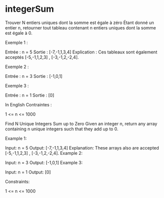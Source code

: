 # integerSum

Trouver N entiers uniques dont la somme est égale à zéro
Étant donné un entier n, retourner tout tableau contenant n entiers uniques dont la somme est égale à 0.

Exemple 1 :

Entrée : n = 5
Sortie : [-7,-1,1,3,4]
Explication : Ces tableaux sont également acceptés [-5,-1,1,2,3] , [-3,-1,2,-2,4].

Exemple 2 :

Entrée : n = 3
Sortie : [-1,0,1] 

Exemple 3 :

Entrée : n = 1
Sortie : [0]
 
In English
Contraintes :

1 <= n <= 1000

Find N Unique Integers Sum up to Zero
Given an integer n, return any array containing n unique integers such that they add up to 0.

Example 1:

Input: n = 5
Output: [-7,-1,1,3,4]
Explanation: These arrays also are accepted [-5,-1,1,2,3] , [-3,-1,2,-2,4].
Example 2:

Input: n = 3
Output: [-1,0,1]
Example 3:

Input: n = 1
Output: [0]
 

Constraints:

1 <= n <= 1000


